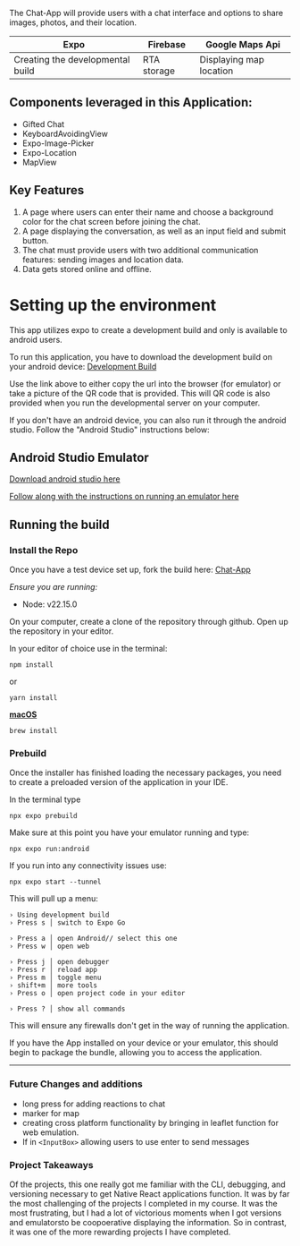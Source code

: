  The Chat-App will
 provide users with a chat interface and options to share images, photos, and their location.


|Expo |Firebase |Google Maps Api |
|-|-|-| 
|Creating the developmental build| RTA storage| Displaying map location

Components leveraged in this Application:
- 
- Gifted Chat
- KeyboardAvoidingView
- Expo-Image-Picker
- Expo-Location
- MapView

## Key Features

 1. A page where users can enter their name and choose a background color for the chat screen before joining the chat.
 2. A page displaying the conversation, as well as an input field and submit button.
 3. The chat must provide users with two additional communication features: sending images and location data.
 4. Data gets stored online and offline.



 # Setting up the environment

 This app utilizes expo to create a development build and only is available to android users.


To run this application, you have to download the development build on your android device: [Development Build](https://expo.dev/accounts/dizzypete/projects/chat/builds/3543635e-635a-4d69-8316-65c833976ba3)

Use the link above to either copy the url into the browser (for emulator) or take a picture of the QR code that is provided. This will QR code is also provided when you run the developmental server on your computer.


If you don't have an android device, you can also run it through the android studio. Follow the "Android Studio" instructions below:

## Android Studio Emulator

 [Download android studio here](https://developer.android.com/studio)

[Follow along with the instructions on running an emulator here](https://developer.android.com/studio/run/emulator)


## Running the build

### Install the Repo

Once you have a test device set up, fork the build here: 
[Chat-App](https://github.com/srpmfp/chat-app)

*Ensure you are running:*
- Node: v22.15.0 <br>


On your computer, create a clone of the repository through github. Open up the repository in your editor.

In your editor of choice use in the terminal:

    npm install 
or<br>
        
    yarn install

<u><b>macOS</b></u>

    brew install

### Prebuild
Once the installer has finished loading the necessary packages, you need to create a preloaded version of the application in your IDE.

In the terminal type
<br>

    npx expo prebuild

Make sure at this point you have your emulator running and type:

    npx expo run:android

If you run into any connectivity issues use:


    npx expo start --tunnel

This will pull up a menu:

    › Using development build
    › Press s │ switch to Expo Go

    › Press a │ open Android// select this one
    › Press w │ open web

    › Press j │ open debugger
    › Press r │ reload app
    › Press m │ toggle menu
    › shift+m │ more tools
    › Press o │ open project code in your editor

    › Press ? │ show all commands

This will ensure any firewalls don't get in the way of running the application.

If you have the App installed on your device or your emulator, this should begin to package the bundle, allowing you to access the application.



---

### Future Changes and additions

- long press for adding reactions to chat
- marker for map
- creating cross platform functionality by bringing in leaflet function for web emulation.
- If in `<InputBox>` allowing users to use enter to send messages

### Project Takeaways 

Of the projects, this one really got me familiar with the CLI, debugging, and versioning necessary to get Native React applications function. It was by far the most challenging of the projects I completed in my course. 
It was the most frustrating, but I had a lot of victorious moments when I got versions and emulatorsto be coopoerative displaying the information. So in contrast, it was one of the more rewarding projects I have completed.










